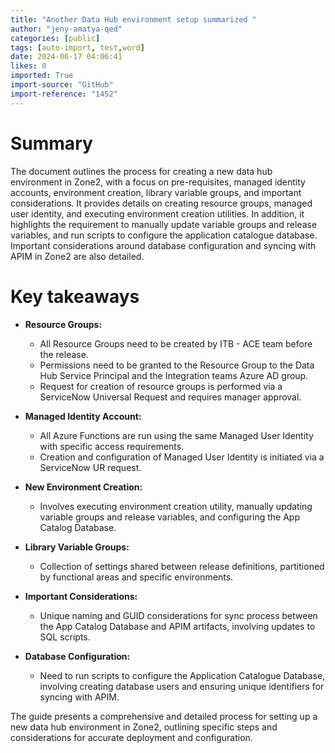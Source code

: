```yaml
---
title: "Another Data Hub environment setup summarized "
author: "jeny-amatya-qed"
categories: [public]
tags: [auto-import, test,word]
date: 2024-06-17 04:06:41
likes: 0
imported: True 
import-source: "GitHub"
import-reference: "1452"
---
```


# Summary
 
The document outlines the process for creating a new data hub environment in Zone2, with a focus on pre-requisites, managed identity accounts, environment creation, library variable groups, and important considerations. It provides details on creating resource groups, managed user identity, and executing environment creation utilities. In addition, it highlights the requirement to manually update variable groups and release variables, and run scripts to configure the application catalogue database. Important considerations around database configuration and syncing with APIM in Zone2 are also detailed.
 
# Key takeaways
 
- **Resource Groups:**

    - All Resource Groups need to be created by ITB - ACE team before the release.
    - Permissions need to be granted to the Resource Group to the Data Hub Service Principal and the Integration teams Azure AD group.
    - Request for creation of resource groups is performed via a ServiceNow Universal Request and requires manager approval.
- **Managed Identity Account:**

    - All Azure Functions are run using the same Managed User Identity with specific access requirements.
    - Creation and configuration of Managed User Identity is initiated via a ServiceNow UR request.
- **New Environment Creation:**

    - Involves executing environment creation utility, manually updating variable groups and release variables, and configuring the App Catalog Database.
- **Library Variable Groups:**

    - Collection of settings shared between release definitions, partitioned by functional areas and specific environments.
- **Important Considerations:**

    - Unique naming and GUID considerations for sync process between the App Catalog Database and APIM artifacts, involving updates to SQL scripts.
- **Database Configuration:**

    - Need to run scripts to configure the Application Catalogue Database, involving creating database users and ensuring unique identifiers for syncing with APIM.

The guide presents a comprehensive and detailed process for setting up a new data hub environment in Zone2, outlining specific steps and considerations for accurate deployment and configuration.
